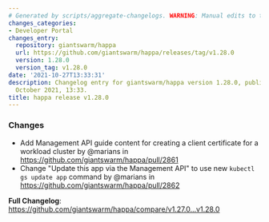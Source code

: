 ```yaml
---
# Generated by scripts/aggregate-changelogs. WARNING: Manual edits to this files will be overwritten.
changes_categories:
- Developer Portal
changes_entry:
  repository: giantswarm/happa
  url: https://github.com/giantswarm/happa/releases/tag/v1.28.0
  version: 1.28.0
  version_tag: v1.28.0
date: '2021-10-27T13:33:31'
description: Changelog entry for giantswarm/happa version 1.28.0, published on 27
  October 2021, 13:33.
title: happa release v1.28.0
---
```


### Changes

* Add Management API guide content for creating a client certificate for a workload cluster by @marians in https://github.com/giantswarm/happa/pull/2861
* Change "Update this app via the Management API" to use new `kubectl gs update app` command by @marians in https://github.com/giantswarm/happa/pull/2862

**Full Changelog**: https://github.com/giantswarm/happa/compare/v1.27.0...v1.28.0
